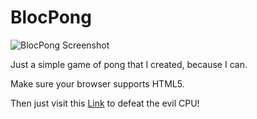 # BlocPong

![BlocPong Screenshot](https://github.com/alpterson24/BlocPong/Blocpong.png "BlocPong screenshot")

Just a simple game of pong that I created, because I can.

Make sure your browser supports HTML5.

Then just visit this [Link](http://critic-tapir-70610.netlify.com/) to defeat the evil CPU!
